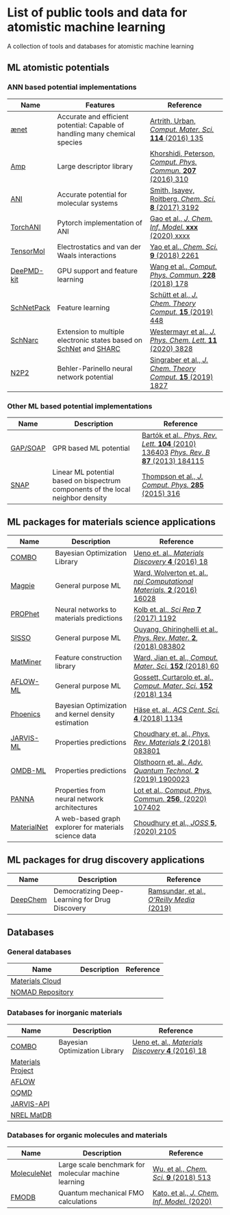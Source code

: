 # List of public tools and data for atomistic machine learning

A collection of tools and databases for atomistic machine learning

## ML atomistic potentials

### ANN based potential implementations

| Name                                                                   | Features                                                                    | Reference                                                                                                    |
| ---------------------------------------------------------------------- | --------------------------------------------------------------------------- | ------------------------------------------------------------------------------------------------------------ |
| [ænet](http://ann.atomistic.net)                                       | Accurate and efficient potential: Capable of handling many chemical species | [Artrith, Urban, *Comput. Mater. Sci.* **114** (2016) 135](https://doi.org/10.1016/j.commatsci.2015.11.047)  |
| [Amp](https://bitbucket.org/andrewpeterson/amp)                        | Large descriptor library                                                    | [Khorshidi, Peterson, *Comput. Phys. Commun.* **207** (2016) 310](https://doi.org/10.1016/j.cpc.2016.05.010) |
| [ANI](https://github.com/isayev/ASE_ANI)                               | Accurate potential for molecular systems                                    | [Smith, Isayev, Roitberg, *Chem. Sci.* **8** (2017) 3192](https://doi.org/10.1039/C6SC05720A)                |
| [TorchANI](https://github.com/aiqm/torchani)                               | Pytorch implementation of ANI                                    | [Gao et al., *J. Chem. Inf. Model.* **xxx** (2020) xxxx](https://doi.org/10.1021/acs.jcim.0c00451)                |
| [TensorMol](https://github.com/jparkhill/TensorMol)                    | Electrostatics and van der Waals interactions                               | [Yao et al., *Chem. Sci.* **9** (2018) 2261](https://doi.org/10.1039/C7SC04934J)                             |
| [DeePMD-kit](https://github.com/deepmodeling/deepmd-kit)               | GPU support and feature learning                                            | [Wang et al., *Comput. Phys. Commun.* **228** (2018) 178](https://doi.org/10.1016/j.cpc.2018.03.016)         |
| [SchNetPack](https://github.com/atomistic-machine-learning/schnetpack) | Feature learning                                                            | [Schütt et al., *J. Chem. Theory Comput.* **15** (2019) 448](https://doi.org/10.1021/acs.jctc.8b00908)       |
| [SchNarc](https://github.com/schnarc/SchNarc) | Extension to multiple electronic states based on [SchNet](https://github.com/atomistic-machine-learning/schnetpack) and [SHARC](https://sharc-md.org/)                                                            | [Westermayr et al., *J. Phys. Chem. Lett.* **11** (2020) 3828](https://doi.org/10.1021/acs.jpclett.0c00527)       |
| [N2P2](https://compphysvienna.github.io/n2p2)                          | Behler-Parinello neural network potential                                   | [Singraber et al., *J. Chem. Theory Comput.* **15** (2019) 1827](https://doi.org/10.1021/acs.jctc.8b00770)   |

### Other ML based potential implementations

| Name                                          | Description            | Reference                                                                                                                                                                                   |
| --------------------------------------------- | ---------------------- | ------------------------------------------------------------------------------------------------------------------------------------------------------------------------------------------- |
| [GAP/SOAP](http://libatoms.org/Home/Software) | GPR based ML potential | [Bartók et al., *Phys. Rev. Lett.* **104** (2010) 136403](https://doi.org/10.1103/PhysRevLett.104.136403) [*Phys. Rev. B* **87** (2013) 184115](https://doi.org/10.1103/PhysRevB.87.184115) |
| [SNAP](https://github.com/FitSNAP) | Linear ML potential based on bispectrum components of the local neighbor density | [Thompson et al., *J. Comput. Phys.* **285** (2015) 316](https://doi.org/10.1016/j.jcp.2014.12.018) |

## ML packages for materials science applications

| Name                                                       | Description                                         | Reference                                                                                                                                         |
| ---------------------------------------------------------- | --------------------------------------------------- | ------------------------------------------------------------------------------------------------------------------------------------------------- |
| [COMBO](https://github.com/tsudalab/combo)                 | Bayesian Optimization Library                       | [Ueno et. al., *Materials Discovery* **4** (2016) 18](https://doi.org/10.1016/j.md.2016.04.001)                                                   |
| [Magpie](https://bitbucket.org/wolverton/magpie)           | General purpose ML                                  | [Ward, Wolverton et. al., *npj Computational Materials.* **2** (2016) 16028](https://doi.org/10.1038/npjcompumats.2016.28)                         |
| [PROPhet](https://biklooost.github.io/PROPhet)             | Neural networks to materials predictions            | [Kolb et. al., *Sci Rep* **7** (2017) 1192](https://www.nature.com/articles/s41598-017-01251-z)                                                   |
| [SISSO](https://github.com/rouyang2017/SISSO)              | General purpose ML                                  | [Ouyang, Ghiringhelli et al., *Phys. Rev. Mater.* **2**, (2018) 083802](https://doi.org/10.1103/PhysRevMaterials.2.083802)                         |
| [MatMiner](https://hackingmaterials.github.io/matminer)    | Feature construction library                        | [Ward, Jian et. al., *Comput. Mater. Sci.* **152**  (2018) 60](https://doi.org/10.1016/j.commatsci.2018.05.018)                                    |
| [AFLOW-ML](http://aflowlib.org/aflow-ml)                   | General purpose ML                                  | [Gossett, Curtarolo et. al., *Comput. Mater. Sci.* **152** (2018) 134](https://doi.org/10.1016/j.commatsci.2018.03.075)                           |
| [Phoenics](https://github.com/aspuru-guzik-group/phoenics) | Bayesian Optimization and kernel density estimation | [Häse et. al., *ACS Cent. Sci.* **4** (2018) 1134](https://pubs.acs.org/doi/abs/10.1021/acscentsci.8b00307)                                        |
| [JARVIS-ML](https://ctcms.nist.gov/jarvisml)               | Properties predictions                              | [Choudhary et. al., *Phys. Rev. Materials* **2** (2018) 083801](https://doi.org/10.1103/PhysRevMaterials.2.083801)                                |
| [OMDB-ML](https://omdb.mathub.io/ml)                       | Properties predictions                              | [Olsthoorn et. al., *Adv. Quantum Technol.* **2** (2019) 1900023](https://doi.org/10.1002/qute.201900023)                                          |
| [PANNA](https://gitlab.com/PANNAdevs/panna)                | Properties from neural network architectures        | [Lot et al., *Comput. Phys. Commun.* **256**, (2020) 107402](https://doi.org/10.1016/j.cpc.2020.107402)                                            |
| [MaterialNet](https://github.com/ToyotaResearchInstitute/materialnet) | A web-based graph explorer for materials science data    | [Choudhury et al., *JOSS* **5**, (2020) 2105](https://doi.org/10.21105/joss.02105)                                                 |

## ML packages for drug discovery applications

| Name | Description                                         | Reference |
| ---------------------------------------------------------- | --------------------------------------------------- | --------- |
| [DeepChem](https://deepchem.io)                             | Democratizing Deep-Learning for Drug Discovery       | [Ramsundar,  et al., *O'Reilly Media* (2019)](https://www.oreilly.com/library/view/deep-learning-for/9781492039822)                             |

## Databases

### General databases

| Name                                                       | Description                                         | Reference                                                                                                                                         |
| ---------------------------------------------------------- | --------------------------------------------------- | ------------------------------------------------------------------------------------------------------------------------------------------------- |
| [Materials Cloud](http://www.materialscloud.org)          |   |   |
| [NOMAD Repository](https://nomad-repository.eu)           |   |   |

### Databases for inorganic materials

| Name                                                       | Description                                         | Reference                                                                                                                                         |
| ---------------------------------------------------------- | --------------------------------------------------- | ------------------------------------------------------------------------------------------------------------------------------------------------- |
| [COMBO](https://github.com/tsudalab/combo)                 | Bayesian Optimization Library                       | [Ueno et. al., *Materials Discovery* **4** (2016) 18](https://doi.org/10.1016/j.md.2016.04.001)                                                   |
| [Materials Project](https://materialsproject.org)         |                                                     |       |
| [AFLOW](http://www.aflowlib.org)                          |   |   |
| [OQMD](http://oqmd.org)                                   |   |   |
| [JARVIS-API](https://jarvis.nist.gov)                     |   |   |
| [NREL MatDB](https://materials.nrel.gov)                  |   |   |

### Databases for organic molecules and materials

| Name                                                       | Description                                         | Reference                                                                                                                                         |
| ---------------------------------------------------------- | --------------------------------------------------- | ------------------------------------------------------------------------------------------------------------------------------------------------- |
| [MoleculeNet](http://moleculenet.ai)                       | Large scale benchmark for molecular machine learning | [Wu,  et al., *Chem. Sci.*  **9**  (2018) 513](https://doi.org/10.1039/C7SC02664A)                                                                |
| [FMODB](https://drugdesign.riken.jp/FMODB/)                | Quantum mechanical FMO calculations                  | [Kato, et al., *J. Chem. Inf. Model.* (2020)](https://doi/10.1021/acs.jcim.0c00273)                                                               |
